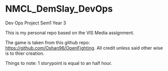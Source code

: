 # NMCL_DemSlay_DevOps
Dev Ops Project Sem1 Year 3

This is my personal repo based on the VIS Media assignment.

The game is taken from this github repo: https://github.com/Oshan96/OpenFighting. All credit unless said other wise is to thier creation.

Things to note:
1 storypoint is equal to an half hour.
